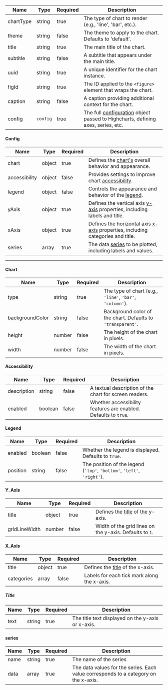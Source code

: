 | Name      | Type     | Required | Description                                                                                |
| --------- | -------- | -------- | ------------------------------------------------------------------------------------------ |
| chartType | string   | true     | The type of chart to render (e.g., 'line', 'bar', etc.).                                   |
| theme     | string   | false    | The theme to apply to the chart. Defaults to 'default'.                                    |
| title     | string   | true     | The main title of the chart.                                                               |
| subtitle  | string   | false    | A subtitle that appears under the main title.                                              |
| uuid      | string   | true     | A unique identifier for the chart instance.                                                |
| figId     | string   | true     | The ID applied to the `<figure>` element that wraps the chart.                             |
| caption   | string   | false    | A caption providing additional context for the chart.                                      |
| config    | `config` | true     | The full [configuration](#config) object passed to Highcharts, defining axes, series, etc. |

#### Config

| Name          | Type   | Required | Description                                                                               |
| ------------- | ------ | -------- | ----------------------------------------------------------------------------------------- |
| chart         | object | true     | Defines the [chart's](#chart) overall behavior and appearance.                            |
| accessibility | object | false    | Provides settings to improve chart [accessibility](#accessibility).                       |
| legend        | object | false    | Controls the appearance and behavior of the [legend](#legend).                            |
| yAxis         | object | true     | Defines the vertical axis [y-axis](#y_axis) properties, including labels and title.       |
| xAxis         | object | true     | Defines the horizontal axis [x-axis](#x_axis) properties, including categories and title. |
| series        | array  | true     | The data [series](#series) to be plotted, including labels and values.                    |

---

#### Chart

| Name            | Type   | Required | Description                                                 |
| --------------- | ------ | -------- | ----------------------------------------------------------- |
| type            | string | true     | The type of chart (e.g., `'line'`, `'bar'`, `'column'`).    |
| backgroundColor | string | false    | Background color of the chart. Defaults to `'transparent'`. |
| height          | number | false    | The height of the chart in pixels.                          |
| width           | number | false    | The width of the chart in pixels.                           |

#### Accessibility

| Name        | Type    | Required | Description                                                     |
| ----------- | ------- | -------- | --------------------------------------------------------------- |
| description | string  | false    | A textual description of the chart for screen readers.          |
| enabled     | boolean | false    | Whether accessibility features are enabled. Defaults to `true`. |

#### Legend

| Name     | Type    | Required | Description                                                            |
| -------- | ------- | -------- | ---------------------------------------------------------------------- |
| enabled  | boolean | false    | Whether the legend is displayed. Defaults to `true`.                   |
| position | string  | false    | The position of the legend (`'top'`, `'bottom'`, `'left'`, `'right'`). |

#### Y_Axis

| Name          | Type   | Required | Description                                             |
| ------------- | ------ | -------- | ------------------------------------------------------- |
| title         | object | true     | Defines the [title](#title) of the y-axis.              |
| gridLineWidth | number | false    | Width of the grid lines on the y-axis. Defaults to `1`. |

#### X_Axis

| Name       | Type   | Required | Description                                 |
| ---------- | ------ | -------- | ------------------------------------------- |
| title      | object | true     | Defines the [title](#title) of the x-axis.  |
| categories | array  | false    | Labels for each tick mark along the x-axis. |

##### Title

| Name | Type   | Required | Description                                       |
| ---- | ------ | -------- | ------------------------------------------------- |
| text | string | true     | The title text displayed on the y-axis or x-axis. |

#### series

| Name | Type   | Required | Description                                                                         |
| ---- | ------ | -------- | ----------------------------------------------------------------------------------- |
| name | string | true     | The name of the series                                                              |
| data | array  | true     | The data values for the series. Each value corresponds to a category on the x-axis. |

